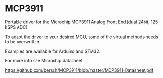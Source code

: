 
MCP3911
=======

Portable driver for the Microchip MCP3911 Analog Front End (dual 24bit, 125 kSPS ADC)

To adapt the driver to your desired MCU, some of the virtual methods needs
to be overwritten.

Examples are available for Arduino and STM32.

For more info see Microchip datasheet

https://github.com/bersch/MCP3911/blob/master/MCP3911-Datasheet.pdf




